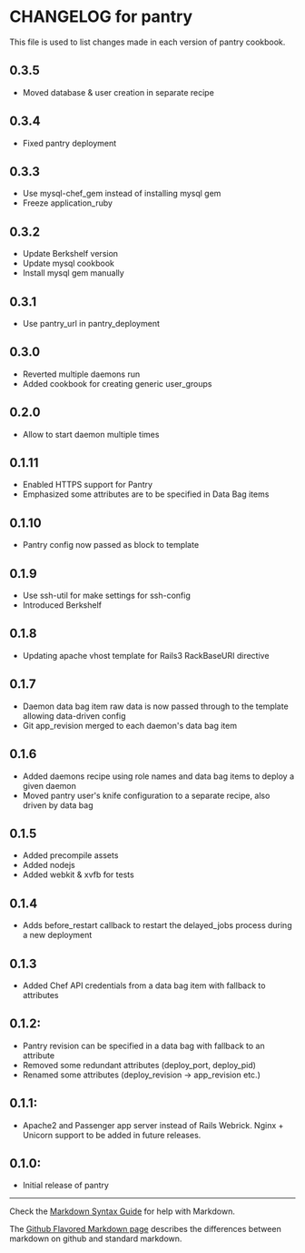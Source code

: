 # CHANGELOG for pantry

This file is used to list changes made in each version of pantry cookbook.

## 0.3.5
* Moved database & user creation in separate recipe

## 0.3.4
* Fixed pantry deployment

## 0.3.3

* Use mysql-chef_gem instead of installing mysql gem
* Freeze application_ruby

## 0.3.2

* Update Berkshelf version
* Update mysql cookbook
* Install mysql gem manually

## 0.3.1

* Use pantry_url in pantry_deployment

## 0.3.0

* Reverted multiple daemons run
* Added cookbook for creating generic user_groups

## 0.2.0

* Allow to start daemon multiple times

## 0.1.11

* Enabled HTTPS support for Pantry
* Emphasized some attributes are to be specified in Data Bag items

## 0.1.10

* Pantry config now passed as block to template

## 0.1.9

* Use ssh-util for make settings for ssh-config
* Introduced Berkshelf

## 0.1.8

* Updating apache vhost template for Rails3 RackBaseURI directive

## 0.1.7

* Daemon data bag item raw data is now passed through to the template allowing data-driven config
* Git app_revision merged to each daemon's data bag item

## 0.1.6

* Added daemons recipe using role names and data bag items to deploy a given daemon
* Moved pantry user's knife configuration to a separate recipe, also driven by data bag

## 0.1.5

* Added precompile assets
* Added nodejs
* Added webkit & xvfb for tests

## 0.1.4

* Adds before_restart callback to restart the delayed_jobs process during a new deployment

## 0.1.3

* Added Chef API credentials from a data bag item with fallback to attributes

## 0.1.2:

* Pantry revision can be specified in a data bag with fallback to an attribute
* Removed some redundant attributes (deploy_port, deploy_pid)
* Renamed some attributes (deploy_revision -> app_revision etc.)

## 0.1.1:

* Apache2 and Passenger app server instead of Rails Webrick. Nginx + Unicorn support to be added in future releases.

## 0.1.0:

* Initial release of pantry

- - -
Check the [Markdown Syntax Guide](http://daringfireball.net/projects/markdown/syntax) for help with Markdown.

The [Github Flavored Markdown page](http://github.github.com/github-flavored-markdown/) describes the differences between markdown on github and standard markdown.
